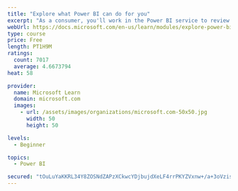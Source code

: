 ```yaml
---
title: "Explore what Power BI can do for you"
excerpt: "As a consumer, you'll work in the Power BI service to review and interact with content that has been shared with you. This module provides the foundational information that you need to work effectively in the Power BI service."
webUrl: https://docs.microsoft.com/en-us/learn/modules/explore-power-bi-service/
type: course
price: Free
length: PT1H9M
ratings:
  count: 7017
  average: 4.6673794
heat: 58

provider:
  name: Microsoft Learn
  domain: microsoft.com
  images:
    - url: /assets/images/organizations/microsoft.com-50x50.jpg
      width: 50
      height: 50

levels:
  - Beginner

topics:
  - Power BI

secured: "tOuLuYaKKRL34Y8ZOSNdZAPzXCkwcYDjbujdXeLF4rrPKYZVxnw+/a+3oVzislexSzbTb0vbJKzccdMsMMo8Fkr7ZJPLl7mFfPLZI72Jov0r4N6CniOgAiJ5Tj0+Mwr1cAuZ+GFyav85kPgSx1ogWJRjcf4u60Utmd7Rt65c+66rdVOqYJJjeI+C0ELAYMtCBBzcG1mzngP1SO0cSHZT03I9sT9X9gPOHux2wNfa8m1dnKG1ZwHywATSRLpQBbqZC48zoQHGIFkJ6FPNTQZZ2NgteT1aWPTrEEsKyruwZbv/+bEaT3zVhkBB+JQ2nCgsFm78cseBNxuCfjvtsz284sOXG3LV6xIpP+OoynHrqK/CKBf25+DFcElCx1su+2X6sJhZns7UzI5nV/HblgBDq/O+2QVJ4x+8itgBppopTQQ=;5eMrguiyiSVndStViUWi7A=="
---
```



